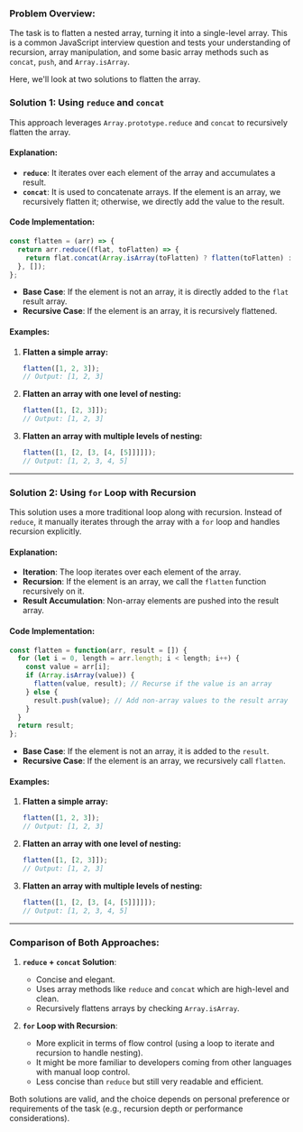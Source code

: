 ### **Problem Overview:**

The task is to flatten a nested array, turning it into a single-level array. This is a common JavaScript interview question and tests your understanding of recursion, array manipulation, and some basic array methods such as `concat`, `push`, and `Array.isArray`. 

Here, we'll look at two solutions to flatten the array.

### **Solution 1: Using `reduce` and `concat`**

This approach leverages `Array.prototype.reduce` and `concat` to recursively flatten the array.

#### **Explanation:**

- **`reduce`**: It iterates over each element of the array and accumulates a result.
- **`concat`**: It is used to concatenate arrays. If the element is an array, we recursively flatten it; otherwise, we directly add the value to the result.

#### **Code Implementation:**

```js
const flatten = (arr) => {
  return arr.reduce((flat, toFlatten) => {
    return flat.concat(Array.isArray(toFlatten) ? flatten(toFlatten) : toFlatten);
  }, []);
};
```

- **Base Case**: If the element is not an array, it is directly added to the `flat` result array.
- **Recursive Case**: If the element is an array, it is recursively flattened.

#### **Examples:**

1. **Flatten a simple array:**

   ```js
   flatten([1, 2, 3]); 
   // Output: [1, 2, 3]
   ```

2. **Flatten an array with one level of nesting:**

   ```js
   flatten([1, [2, 3]]); 
   // Output: [1, 2, 3]
   ```

3. **Flatten an array with multiple levels of nesting:**

   ```js
   flatten([1, [2, [3, [4, [5]]]]]); 
   // Output: [1, 2, 3, 4, 5]
   ```

---

### **Solution 2: Using `for` Loop with Recursion**

This solution uses a more traditional loop along with recursion. Instead of `reduce`, it manually iterates through the array with a `for` loop and handles recursion explicitly.

#### **Explanation:**

- **Iteration**: The loop iterates over each element of the array.
- **Recursion**: If the element is an array, we call the `flatten` function recursively on it.
- **Result Accumulation**: Non-array elements are pushed into the result array.

#### **Code Implementation:**

```js
const flatten = function(arr, result = []) {
  for (let i = 0, length = arr.length; i < length; i++) {
    const value = arr[i];
    if (Array.isArray(value)) {
      flatten(value, result); // Recurse if the value is an array
    } else {
      result.push(value); // Add non-array values to the result array
    }
  }
  return result;
};
```

- **Base Case**: If the element is not an array, it is added to the `result`.
- **Recursive Case**: If the element is an array, we recursively call `flatten`.

#### **Examples:**

1. **Flatten a simple array:**

   ```js
   flatten([1, 2, 3]);
   // Output: [1, 2, 3]
   ```

2. **Flatten an array with one level of nesting:**

   ```js
   flatten([1, [2, 3]]);
   // Output: [1, 2, 3]
   ```

3. **Flatten an array with multiple levels of nesting:**

   ```js
   flatten([1, [2, [3, [4, [5]]]]]);
   // Output: [1, 2, 3, 4, 5]
   ```

---

### **Comparison of Both Approaches:**

1. **`reduce` + `concat` Solution**:
   - Concise and elegant.
   - Uses array methods like `reduce` and `concat` which are high-level and clean.
   - Recursively flattens arrays by checking `Array.isArray`.
   
2. **`for` Loop with Recursion**:
   - More explicit in terms of flow control (using a loop to iterate and recursion to handle nesting).
   - It might be more familiar to developers coming from other languages with manual loop control.
   - Less concise than `reduce` but still very readable and efficient.

Both solutions are valid, and the choice depends on personal preference or requirements of the task (e.g., recursion depth or performance considerations).